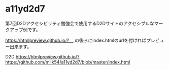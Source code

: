 # a11yd2d7
第7回D2Dアクセシビリティ勉強会で使用するD2Dサイトのアクセシブルなマークアップ例です。

https://htmlpreview.github.io/?　 の後ろにindex.htmlのurlを付ければプレビュー出来ます。

D2D https://htmlpreview.github.io/?https://github.com/milk54/a11yd2d7/blob/master/index.html
